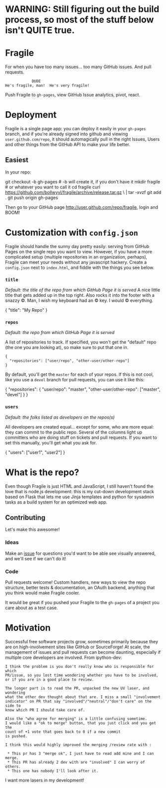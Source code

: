   
# WARNING: Still figuring out the build process, so most of the stuff below isn't QUITE true.

# Fragile
For when you have too many issues... too many GitHub issues. And pull requests.

                DUDE
    He's fragile, man!  He's very fragile!

Push Fragile to `gh-pages`, view GitHub Issue analytics, pivot, react.

# Deployment
Fragile is a single page app: you can deploy it easily in your `gh-pages` 
branch, and if you're already signed into github and viewing 
`user.github.com/repo`, it should automagically pull in the right Issues, Users
and other things from the GitHub API to make your life better.

## Easiest
In your repo:

  git checkout -b gh-pages    # -b will create it, if you don't have it
  mkdir fragile               # or whatever you want to call it
  cd fragile
  curl https://github.com/bollwyvl/fragile/archive/release.tar.gz \ 
    | tar -xvzf
  git add .
  git push origin gh-pages
  
Then go to your GitHub page http://user.github.com/repo/fragile, login and BOOM!

# Customization with `config.json`
Fragile should handle the sunny day pretty easily: serving from GitHub Pages on 
the single repo you want to view. However, if you have a more complicated setup 
(multiple repositories in an organization, perhaps), Fragile can meet your 
needs without any javascript hackery. Create a `config.json` next to `index.html`, and fiddle with the things you see below.

### `title`
_Default: the title of the repo from which GitHub Page it is served_
A nice little title that gets added up in the top right. Also rocks it into the
footer with a snazzy &copy;. Man, I wish my keyboard had an &copy; key. I would
&copy; everything.

  {
    "title": "My Repo"
  }

### `repos`
_Default: the repo from which GitHub Page it is served_

A list of repositories to track. If specified, you won't get the "default" repo 
(the one you are looking at), so make sure to put that one in.

    {
      "repositories": ["user/repo", "other-user/other-repo"]
    }

By default, you'll get the `master` for each of your repos. If this is not cool,
like you use a `devel` branch for pull requests, you can use it like this:

  {
     "repositories": {
       "user/repo": "master",
       "other-user/other-repo": ["master", "devel"]
     }
  }

### `users`
_Default: the folks listed as developers on the repos(s)_

All developers are created equal... except for some, who are more equal: they
can commit to the public repo. Several of the columns light up committers who
are doing stuff on tickets and pull requests. If you want to set this manually,
you'll get what you ask for.

  {
    "users": ["user1", "user2"]
  }

# What is the repo?
Even though Fragile is just HTML and JavaScript, I still haven't found the love 
that is node.js development: this is my cut-down development stack based on 
Flask that lets me use Jinja templates and python for sysadmin tasks as a build 
system for an optimized web app.

## Contributing
Let's make this awesomer!

### Ideas
Make an [issue](http://github.com/bollwyvl/fragile/issues) for questions you'd 
want to be able see visually answered, and we'll see if we can't do it!

### Code
Pull requests welcome! Custom handlers, new ways to view the repo structure, 
better tests & documentation, an OAuth backend, anything that you think would 
make Fragile cooler. 

It would be great if you pushed your Fragile to the `gh-pages` of a project you 
care about as a test case.

# Motivation
Successful free software projects grow, sometimes primarily because they are on 
high-involvement sites like GitHub or SourceForge! At scale, the management of 
issues and pull requests can become daunting, especially if multiple core 
developers are involved. From ipython-dev:

    I think the problem is you don't really know who is responsible for which
    PR/issue, so you lost time wondering whether you have to be involved,
    or if you are in a good place to review. 
    
    The longer part is to read the PR, unpacked the new UV laser, and wondering
    what the other dev thought about that are. I miss a small "involvement
    indicator" on PR that say "involved"/"neutral"/"don't care" on the side to
    know which PR I should take care of.

    Also the "who agree for merging" is a little confusing sometime.
    I would like a "ok to merge" button, that you just click and you get the
    count of +1 vote that goes back to 0 if a new commit
    is pushed.

    I think this would highly improved the merging /review rate with :

     * This pr has 3 "merge ok", I just have to read add mine and I can merge.
     * This PR has already 2 dev with are "involved" I can worry of others.
     * This one has nobody I'll look after it.

I want more lasers in my development!
